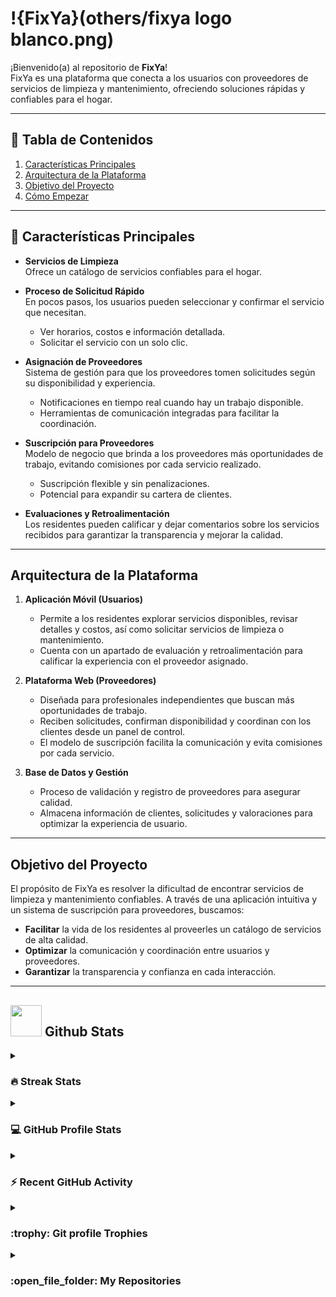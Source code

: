 # !{FixYa}(others/fixya logo blanco.png) 

¡Bienvenido(a) al repositorio de **FixYa**!  
FixYa es una plataforma que conecta a los usuarios con proveedores de servicios de limpieza y mantenimiento, ofreciendo soluciones rápidas y confiables para el hogar.  

---

## :floppy_disk: Tabla de Contenidos

1. [Características Principales](#características-principales)  
2. [Arquitectura de la Plataforma](#arquitectura-de-la-plataforma)  
3. [Objetivo del Proyecto](#objetivo-del-proyecto)  
4. [Cómo Empezar](#cómo-empezar)   

---

## :page_with_curl: Características Principales

- **Servicios de Limpieza**  
  Ofrece un catálogo de servicios confiables para el hogar.
  
- **Proceso de Solicitud Rápido**  
  En pocos pasos, los usuarios pueden seleccionar y confirmar el servicio que necesitan.  
  - Ver horarios, costos e información detallada.  
  - Solicitar el servicio con un solo clic.

- **Asignación de Proveedores**  
  Sistema de gestión para que los proveedores tomen solicitudes según su disponibilidad y experiencia.  
  - Notificaciones en tiempo real cuando hay un trabajo disponible.  
  - Herramientas de comunicación integradas para facilitar la coordinación.

- **Suscripción para Proveedores**  
  Modelo de negocio que brinda a los proveedores más oportunidades de trabajo, evitando comisiones por cada servicio realizado.  
  - Suscripción flexible y sin penalizaciones.  
  - Potencial para expandir su cartera de clientes.

- **Evaluaciones y Retroalimentación**  
  Los residentes pueden calificar y dejar comentarios sobre los servicios recibidos para garantizar la transparencia y mejorar la calidad.  

---

## Arquitectura de la Plataforma

1. **Aplicación Móvil (Usuarios)**  
   - Permite a los residentes explorar servicios disponibles, revisar detalles y costos, así como solicitar servicios de limpieza o mantenimiento.  
   - Cuenta con un apartado de evaluación y retroalimentación para calificar la experiencia con el proveedor asignado.

2. **Plataforma Web (Proveedores)**  
   - Diseñada para profesionales independientes que buscan más oportunidades de trabajo.  
   - Reciben solicitudes, confirman disponibilidad y coordinan con los clientes desde un panel de control.  
   - El modelo de suscripción facilita la comunicación y evita comisiones por cada servicio.

3. **Base de Datos y Gestión**  
   - Proceso de validación y registro de proveedores para asegurar calidad.  
   - Almacena información de clientes, solicitudes y valoraciones para optimizar la experiencia de usuario.

---

## Objetivo del Proyecto

El propósito de FixYa es resolver la dificultad de encontrar servicios de limpieza y mantenimiento confiables. A través de una aplicación intuitiva y un sistema de suscripción para proveedores, buscamos:

- **Facilitar** la vida de los residentes al proveerles un catálogo de servicios de alta calidad.  
- **Optimizar** la comunicación y coordinación entre usuarios y proveedores.  
- **Garantizar** la transparencia y confianza en cada interacción.  

---
 
## <picture> <img src = "https://github.com/7oSkaaa/7oSkaaa/blob/main/Images/Statistics.gif?raw=true" width = 50px>  </picture> Github Stats

<details><summary><h3> 🔥 Streak Stats</h3></summary>

----	


</details>
  
<details><summary><h3>💻 GitHub Profile Stats</h3></summary>

----
	
<p align="center">
    <a href="https://github.com/anuraghazra/github-readme-stats">
	    <img alt="7oSkaaa's Github Stats" src="https://github-readme-stats.vercel.app/api?username=7oSkaaa&show_icons=true&count_private=true&locale=en&theme=tokyonight&layout=compact" height="230px"/></a>
	  <img src="https://github-readme-stats.vercel.app/api/top-langs?username=7oSkaaa&langs_count=10&show_icons=true&locale=en&theme=tokyonight" alt="7oSkaaa" height="230px"/>
<br/>

  <b>Note:</b> Top languages is only a metric of the languages my public code consists of and doesn't reflect experience or skill level.
  </p>
</details>

<details><summary><h3>⚡ Recent GitHub Activity</h3></summary>

----
	
[![7oSkaa's github activity graph](https://github-readme-activity-graph.cyclic.app/graph?username=7oSkaaa&theme=github	)](https://github.com/7oSkaaa/github-readme-activity-graph)

 
</details>

<details><summary> <h3> :trophy: Git profile Trophies </h3></summary>

----
	
<p align="center"> <a href="https://github.com/ryo-ma/github-profile-trophy"><img src="https://github-profile-trophy.vercel.app/?username=7oskaaa&layout=compact&theme=tokyonight&column=4&margin-w=15&margin-h=15" alt="7oskaaa" /></a> </p>

[![@7oskaa's Holopin board](https://holopin.io/api/user/board?user=7oskaa)](https://holopin.io/@7oskaa)
	
</details>
	
<details><summary><h3> :open_file_folder: My Repositories </h3></summary>